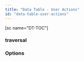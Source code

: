 ```yaml
---
title: "Data Table - User Actions"
id: "data-table-user-actions"
---
```


\[sc name="DT-TOC"\]

### traversal

### Options
